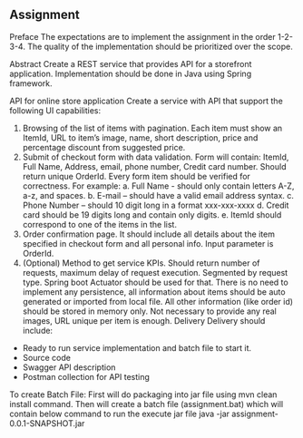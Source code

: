 Assignment
-------------------------
Preface
The expectations are to implement the assignment in the order 1-2-3-4. The quality of the implementation should be prioritized over the scope.

Abstract
Create a REST service that provides API for a storefront application. Implementation should be done in Java using Spring framework.

API for online store application
Create a service with API that support the following UI capabilities:
1.	Browsing of the list of items with pagination. Each item must show an ItemId, URL to item’s image, name, short description, price and percentage discount from suggested price.
2.	Submit of checkout form with data validation. Form will contain: ItemId, Full Name, Address, email, phone number, Credit card number.  Should return unique OrderId. Every form item should be verified for correctness. For example: 
a.	Full Name - should only contain letters A-Z, a-z, and spaces.
b.	E-mail – should have a valid email address syntax.
c.	Phone Number – should 10 digit long in a format xxx-xxx-xxxx
d.	Credit card should be 19 digits long and contain only digits.
e.	ItemId should correspond to one of the items in the list.
3.	Order confirmation page. It should include all details about the item specified in checkout form and all personal info. Input parameter is OrderId.
4.	(Optional) Method to get service KPIs. Should return number of requests, maximum delay of request execution. Segmented by request type. Spring boot Actuator should be used for that.
There is no need to implement any persistence, all information about items should be auto generated or imported from local file. All other information (like order id) should be stored in memory only. Not necessary to provide any real images, URL unique per item is enough.
Delivery
Delivery should include:
-	Ready to run service implementation and batch file to start it.
-	Source code
-	Swagger API description
-	Postman collection for API testing

To create Batch File: First will do packaging into jar file using mvn clean install command. Then will create a batch file (assignment.bat) which will contain below command to run the execute jar file
java -jar assignment-0.0.1-SNAPSHOT.jar

